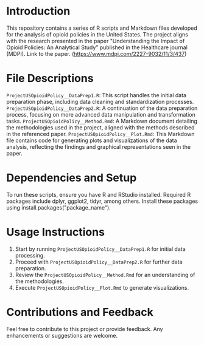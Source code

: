 # Introduction
This repository contains a series of R scripts and Markdown files developed for the analysis of opioid policies in the United States. The project aligns with the research presented in the paper "Understanding the Impact of Opioid Policies: An Analytical Study" published in the Healthcare journal (MDPI). Link to the paper. (https://www.mdpi.com/2227-9032/11/3/437)

# File Descriptions
`ProjectUSOpioidPolicy__DataPrep1.R`: This script handles the initial data preparation phase, including data cleaning and standardization processes.
`ProjectUSOpioidPolicy__DataPrep2.R`: A continuation of the data preparation process, focusing on more advanced data manipulation and transformation tasks.
`ProjectUSOpioidPolicy__Method.Rmd`: A Markdown document detailing the methodologies used in the project, aligned with the methods described in the referenced paper.
`ProjectUSOpioidPolicy__Plot.Rmd`: This Markdown file contains code for generating plots and visualizations of the data analysis, reflecting the findings and graphical representations seen in the paper.

# Dependencies and Setup
To run these scripts, ensure you have R and RStudio installed. Required R packages include dplyr, ggplot2, tidyr, among others. Install these packages using install.packages("package_name").

# Usage Instructions
1. Start by running `ProjectUSOpioidPolicy__DataPrep1.R` for initial data processing.
2. Proceed with `ProjectUSOpioidPolicy__DataPrep2.R` for further data preparation.
3. Review the `ProjectUSOpioidPolicy__Method.Rmd` for an understanding of the methodologies.
4. Execute `ProjectUSOpioidPolicy__Plot.Rmd` to generate visualizations.

# Contributions and Feedback
Feel free to contribute to this project or provide feedback. Any enhancements or suggestions are welcome.
